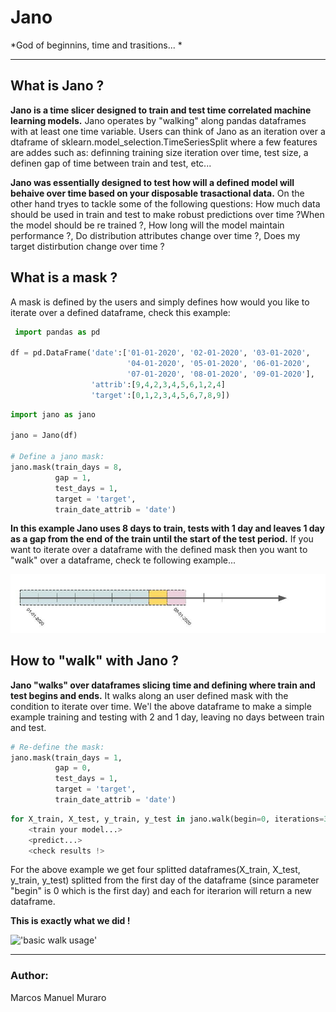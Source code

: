 
# Jano

*God of beginnins, time and trasitions... *

---------------------------------------------------------------

## What is Jano ?

__Jano is a time slicer designed to train and test time correlated machine learning models.__ Jano operates by "walking" along pandas dataframes with at least one time variable. Users can think of Jano as an iteration over a dtaframe of sklearn.model_selection.TimeSeriesSplit where a few features are addes such as: definning training size iteration over time, test size, a definen gap of time between train and test, etc...

__Jano was essentially designed to test how will a defined model will behaive over time based on your disposable trasactional data.__ On the other hand tryes to tackle some of the following questions: How much data should be used in train and test to make robust predictions over time ?When the model should be re trained ?, How long will the model maintain performance ?, Do distribution attributes change over time ?, Does my target distirbution change over time ?

##  What is a mask ?

A mask is defined by the users and simply defines how would you like to iterate over a defined dataframe, check this example: 


```python
 import pandas as pd

df = pd.DataFrame('date':['01-01-2020', '02-01-2020', '03-01-2020',
                          '04-01-2020', '05-01-2020', '06-01-2020',
                          '07-01-2020', '08-01-2020', '09-01-2020'],
                  'attrib':[9,4,2,3,4,5,6,1,2,4]
                  'target':[0,1,2,3,4,5,6,7,8,9])
```


```python
import jano as jano

jano = Jano(df)

# Define a jano mask:
jano.mask(train_days = 8, 
          gap = 1, 
          test_days = 1, 
          target = 'target', 
          train_date_attrib = 'date')
```

__In this example Jano uses 8 days to train, tests with 1 day and leaves 1 day as a gap from the end of the train until the start of the test period.__ If you want to iterate over a dataframe with the defined mask then you want to "walk" over a dataframe, check te following example...

!['basic walk usage'](./docs/jano)

## How to "walk" with Jano ?

__Jano "walks" over dataframes slicing time and defining where train and test begins and ends.__ It walks along an user defined mask with the condition to iterate over time. We'l the above dataframe to make a simple example training and testing with 2 and 1 day, leaving no days between train and test.


```python
# Re-define the mask:
jano.mask(train_days = 1, 
          gap = 0, 
          test_days = 1, 
          target = 'target', 
          train_date_attrib = 'date')
```


```python
for X_train, X_test, y_train, y_test in jano.walk(begin=0, iterations=3, shift=0):
    <train your model...>
    <predict...>
    <check results !>
```

For the above example we get four splitted dataframes(X_train, X_test, y_train, y_test) splitted from the first day of the dataframe (since parameter "begin" is 0 which is the first day) and each for iterarion will return a new dataframe.

__This is exactly what we did !__

!['basic walk usage'](./docs./docs/jano_walk.gif)

---

### Author:

Marcos Manuel Muraro
